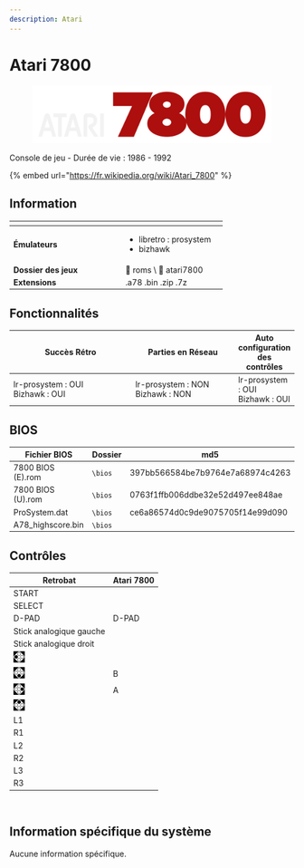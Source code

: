 ```yaml
---
description: Atari
---
```


# Atari 7800

<div align="left">

<figure><picture><source srcset="https://raw.githubusercontent.com/fabricecaruso/es-theme-carbon/91d85c7849cc550b0cac4e75cb8e0923d3b61b5e/art/logos/atari7800-w.svg" media="(prefers-color-scheme: dark)"><img src="https://raw.githubusercontent.com/fabricecaruso/es-theme-carbon/52ff37c9e265587d006945a2ba695b5a962b3a3d/art/logos/atari7800.svg" alt=""></picture><figcaption></figcaption></figure>

</div>

Console de jeu - Durée de vie : 1986 - 1992

{% embed url="https://fr.wikipedia.org/wiki/Atari_7800" %}

## Information

<table data-header-hidden><thead><tr><th width="184"></th><th></th><th data-hidden></th></tr></thead><tbody><tr><td><strong>Émulateurs</strong></td><td><ul><li>libretro : prosystem</li><li>bizhawk</li></ul></td><td></td></tr><tr><td><strong>Dossier des jeux</strong></td><td><span data-gb-custom-inline data-tag="emoji" data-code="1f4c1">📁</span> roms \ <span data-gb-custom-inline data-tag="emoji" data-code="1f4c2">📂</span> atari7800</td><td></td></tr><tr><td><strong>Extensions</strong></td><td>.a78 .bin .zip .7z</td><td></td></tr></tbody></table>

## Fonctionnalités

<table><thead><tr><th width="245">Succès Rétro</th><th width="200">Parties en Réseau</th><th>Auto configuration des contrôles</th></tr></thead><tbody><tr><td>lr-prosystem : OUI<br>Bizhawk : OUI</td><td>lr-prosystem : NON<br>Bizhawk : NON</td><td>lr-prosystem : OUI<br>Bizhawk : OUI</td></tr></tbody></table>

## BIOS

<table><thead><tr><th width="193">Fichier BIOS</th><th width="142.03610108303252">Dossier</th><th>md5</th></tr></thead><tbody><tr><td>7800 BIOS (E).rom</td><td><code>\bios</code></td><td>397bb566584be7b9764e7a68974c4263</td></tr><tr><td>7800 BIOS (U).rom</td><td><code>\bios</code></td><td>0763f1ffb006ddbe32e52d497ee848ae</td></tr><tr><td>ProSystem.dat</td><td><code>\bios</code></td><td>ce6a86574d0c9de9075705f14e99d090</td></tr><tr><td>A78_highscore.bin</td><td><code>\bios</code></td><td></td></tr></tbody></table>

## Contrôles

| Retrobat                                          | Atari 7800 |
| ------------------------------------------------- | ---------- |
| START                                             |            |
| SELECT                                            |            |
| D-PAD                                             | D-PAD      |
| Stick analogique gauche                           |            |
| Stick analogique droit                            |            |
| ![](<../../../../.gitbook/assets/image (33).png>) |            |
| ![](<../../../../.gitbook/assets/image (20).png>) | B          |
| ![](<../../../../.gitbook/assets/image (7).png>)  | A          |
| ![](<../../../../.gitbook/assets/image (35).png>) |            |
| L1                                                |            |
| R1                                                |            |
| L2                                                |            |
| R2                                                |            |
| L3                                                |            |
| R3                                                |            |

<div align="left">

<figure><img src="https://i.imgur.com/sgsaeRN.png" alt=""><figcaption></figcaption></figure>

</div>

## Information spécifique du système

Aucune information spécifique.
